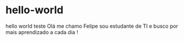 # hello-world
hello world teste
Olá me chamo Felipe sou estudante de TI e busco por mais aprendizado a cada dia !

